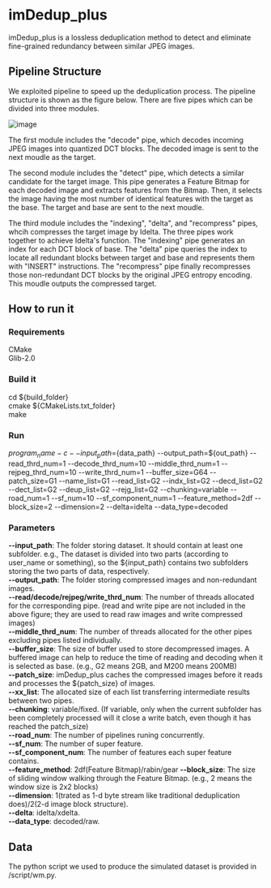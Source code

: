 # imDedup_plus

imDedup_plus is a lossless deduplication method to detect and eliminate fine-grained redundancy between similar JPEG images.

## Pipeline Structure

We exploited pipeline to speed up the deduplication process. The pipeline structure is shown as the figure below. There are five pipes which can be divided into three modules.

![image](https://github.com/DDDCai/imDedup_plus/assets/29863262/b4a1fc3d-2487-425e-a961-e622123517e8)

The first module includes the "decode" pipe, which decodes incoming JPEG images into quantized DCT blocks. The decoded image is sent to the next moudle as the target.

The second module includes the "detect" pipe, which detects a similar candidate for the target image. This pipe generates a Feature Bitmap for each decoded image and extracts features from the Bitmap. Then, it selects the image having the most number of identical features with the target as the base. The target and base are sent to the next moudle.

The third module includes the "indexing", "delta", and "recompress" pipes, whcih compresses the target image by Idelta.
The three pipes work together to achieve Idelta's function.
The "indexing" pipe generates an index for each DCT block of base.
The "delta" pipe queries the index to locate all redundant blocks between target and base and represents them with "INSERT" instructions.
The "recompress" pipe finally recompresses those non-redundant DCT blocks by the original JPEG entropy encoding.
This moudle outputs the compressed target.

## How to run it

### Requirements

CMake  
Glib-2.0

### Build it

cd ${build_folder}  
cmake ${CMakeLists.txt_folder}  
make

### Run

${program_name} -c --input_path=${data_path} --output_path=${out_path} --read_thrd_num=1 --decode_thrd_num=10 --middle_thrd_num=1 --rejpeg_thrd_num=10 --write_thrd_num=1 --buffer_size=G64 --patch_size=G1 --name_list=G1 --read_list=G2 --indx_list=G2 --decd_list=G2 --dect_list=G2 --deup_list=G2 --rejg_list=G2 --chunking=variable --road_num=1 --sf_num=10 --sf_component_num=1 --feature_method=2df --block_size=2 --dimension=2 --delta=idelta --data_type=decoded

### Parameters

__--input_path__:  The folder storing dataset. It should contain at least one subfolder. e.g., The dataset is divided into two parts (according to user_name or something), so the ${input_path} contains two subfolders storing the two parts of data, respectively.  
__--output_path__:  The folder storing compressed images and non-redundant images.  
__--read/decode/rejpeg/write_thrd_num__:  The number of threads allocated for the corresponding pipe. (read and write pipe are not included in the above figure; they are used to read raw images and write compressed images)  
__--middle_thrd_num__:  The number of threads allocated for the other pipes excluding pipes listed individually.  
__--buffer_size__:  The size of buffer used to store decompressed images. A buffered image can help to reduce the time of reading and decoding when it is selected as base. (e.g., G2 means 2GB, and M200 means 200MB)  
__--patch_size__:  imDedup_plus caches the compressed images before it reads and processes the ${patch_size} of images.   
__--xx_list__:  The allocated size of each list transferring intermediate results between two pipes.  
__--chunking__:  variable/fixed. (If variable, only when the current subfolder has been completely processed will it close a write batch, even though it has reached the patch_size)  
__--road_num__:  The number of pipelines runing concurrently.  
__--sf_num__:  The number of super feature.  
__--sf_component_num__:  The number of features each super feature contains.  
__--feature_method__:  2df(Feature Bitmap)/rabin/gear
__--block_size__:  The size of sliding window walking through the Feature Bitmap. (e.g., 2 means the window size is 2x2 blocks)  
__--dimension__:  1(trated as 1-d byte stream like traditional deduplication does)/2(2-d image block structure).  
__--delta__:  idelta/xdelta.  
__--data_type__:  decoded/raw.  

## Data

The python script we used to produce the simulated dataset is provided in /script/wm.py.
